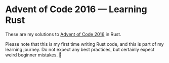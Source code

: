 # Advent of Code 2016 — Learning Rust

These are my solutions to [Advent of Code 2016](https://adventofcode.com/2016) in Rust.

Please note that this is my first time writing Rust code, and this is part of my learning journey.
Do not expect any best practices, but certainly expect weird beginner mistakes. 🎄
